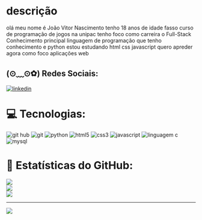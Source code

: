 # descrição
olá meu nome é João Vitor Nascimento tenho 18 anos de idade fasso curso de programação de jogos na unipac tenho foco como carreira o Full-Stack <br>
Conhecimento
principal linguagem de programação que tenho conhecimento e python estou estudando html css javascript quero
apreder agora como foco aplicações web

## (⊙﹏⊙✿) Redes Sociais:
<a href="https://www.linkedin.com/in/jo%C3%A3o-vitor-nascimento-82b152286" target="_blank"><img src="https://img.shields.io/badge/LinkedIn-0077B5?style=for-the-badge&logo=linkedin&logoColor=white" alt="linkedin"></a>

# 💻 Tecnologias:
<div>
    <img src="https://img.shields.io/badge/GitHub-100000?style=for-the-badge&logo=github&logoColor=white" alt="git hub">
    <img src="https://img.shields.io/badge/GIT-E44C30?style=for-the-badge&logo=git&logoColor=white" alt="git">
    <img src="https://img.shields.io/badge/Python-3776AB?style=for-the-badge&logo=python&logoColor=white" alt="python">
    <img src="https://img.shields.io/badge/HTML5-E34F26?style=for-the-badge&logo=html5&logoColor=white" alt="html5">
    <img src="https://img.shields.io/badge/CSS3-1572B6?style=for-the-badge&logo=css3&logoColor=white" alt="css3">
    <img src="https://img.shields.io/badge/JavaScript-323330?style=for-the-badge&logo=javascript&logoColor=F7DF1E" alt="javascript">
    <img src="https://img.shields.io/badge/C-00599C?style=for-the-badge&logo=c&logoColor=white" alt="linguagem c">
    <img src="https://img.shields.io/badge/MySQL-005C84?style=for-the-badge&logo=mysql&logoColor=white" alt="mysql">
</div>

# 🚀  Estatísticas do GitHub:
![](https://github-readme-stats.vercel.app/api?username=joaovitorferrei&theme=react&hide_border=false&include_all_commits=true&count_private=false)<br/>
![](https://github-readme-streak-stats.herokuapp.com/?user=joaovitorferrei&theme=react&hide_border=false)<br/>
![](https://github-readme-stats.vercel.app/api/top-langs/?username=joaovitorferrei&theme=react&hide_border=false&include_all_commits=true&count_private=false&layout=compact)

---
[![](https://visitcount.itsvg.in/api?id=joaovitorferrei&icon=0&color=0)](https://visitcount.itsvg.in)

